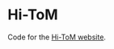 # Hi-ToM

Code for the [Hi-ToM website](https://lit.eecs.umich.edu/hi-tom/).

<!-- ## Paper page thumbnails.

We used ImageMagick:

```bash
convert $PDF_FILE[0-8] -thumbnail x156 img/thumbs/%d.png
``` -->
